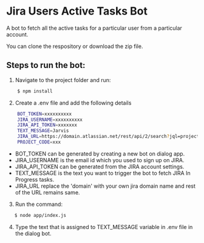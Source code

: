 
# Jira Users Active Tasks Bot

A bot to fetch all the active tasks for a particular user from a particular account.

You can clone the respository or download the zip file.

## Steps to run the bot:

1. Navigate to the project folder and run:
```sh
    $ npm install
```
2. Create a .env file and add the following details

```sh
    BOT_TOKEN=xxxxxxxxxx
    JIRA_USERNAME=xxxxxxxxxx
    JIRA_API_TOKEN=xxxxxxx
    TEXT_MESSAGE=Jarvis
    JIRA_URL=https://domain.atlassian.net/rest/api/2/search?jql=project=
    PROJECT_CODE=xxx
```

- BOT_TOKEN can be generated by creating a new bot on dialog app.
- JIRA_USERNAME is the email id which you used to sign up on JIRA.
- JIRA_API_TOKEN can be generated from the JIRA account settings.
- TEXT_MESSAGE is the text you want to trigger the bot to fetch JIRA In Progress tasks.
- JIRA_URL  replace the 'domain' with your own jira domain name and rest of the URL remains same.

3. Run the command:
```sh
   $ node app/index.js
```
4. Type the text that is assigned to TEXT_MESSAGE variable in .env file in the dialog bot.
